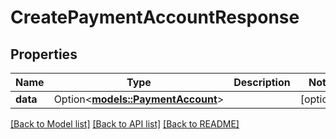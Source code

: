 # CreatePaymentAccountResponse

## Properties

Name | Type | Description | Notes
------------ | ------------- | ------------- | -------------
**data** | Option<[**models::PaymentAccount**](PaymentAccount.md)> |  | [optional]

[[Back to Model list]](../README.md#documentation-for-models) [[Back to API list]](../README.md#documentation-for-api-endpoints) [[Back to README]](../README.md)


